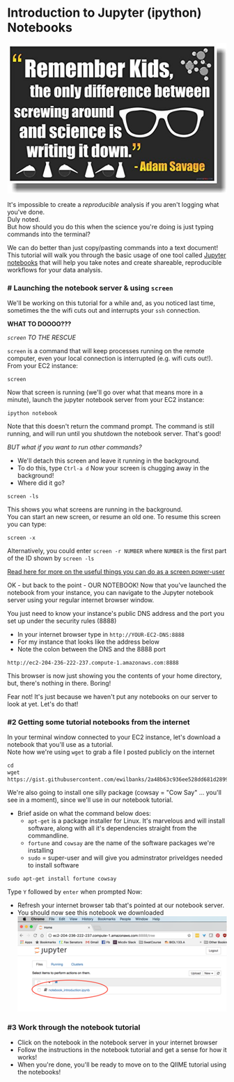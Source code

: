 # Introduction to Jupyter (ipython) Notebooks

![mythbusters](../img/mythbusteres.jpg)

It's impossible to create a *reproducible* analysis if you aren't logging what you've done.  
Duly noted.  
But how should you do this when the science you're doing is just typing commands into the terminal?

We can do better than just copy/pasting commands into a text document!
This tutorial will walk you through the basic usage of one tool called [Jupyter notebooks](http://jupyter.org/)
that will help you take notes and create shareable, reproducible workflows for your data analysis.


### # Launching the notebook server & using `screen`
We'll be working on this tutorial for a while and, as you noticed last time, 
sometimes the the wifi cuts out and interrupts your `ssh` connection. 

**WHAT TO DOOOO???** 

*`screen` TO THE RESCUE* 

`screen` is a command that will keep processes running on the remote computer, 
even your local connection is interrupted (e.g. wifi cuts out!). 
From your EC2 instance:
```
screen
```
Now that screen is running (we'll go over what that means more in a minute), 
launch the jupyter notebook server from your EC2 instance:

```
ipython notebook
```
Note that this doesn't return the command prompt.  The command is still running, 
and will run until you shutdown the notebook server.  That's good!  

*BUT what if you want to run other commands?*  
- We'll detach this screen and leave it running in the background. 
- To do this, type `Ctrl-a d`
Now your screen is chugging away in the background!
- Where did it go?

```
screen -ls
```
This shows you what screens are running in the background.  
You can start an new screen, or resume an old one.  To resume this screen you can type:
```
screen -x
```
Alternatively, you could enter `screen -r NUMBER` where `NUMBER` is the first part of the ID shown by `screen -ls`

[Read here for more on the useful things you can do as a screen power-user](https://kb.iu.edu/d/acuy)


OK - but back to the point - OUR NOTEBOOK!
Now that you've launched the notebook from your instance, 
you can navigate to the Jupyter notebook server using your regular internet browser window.

You just need to know your instance's public DNS address and the port you set up under the security rules (8888)
- In your internet browser type in `http://YOUR-EC2-DNS:8888` 
- For my instance that looks like the address below
- Note the colon between the DNS and the 8888 port
```
http://ec2-204-236-222-237.compute-1.amazonaws.com:8888
```

This browser is now just showing you the contents of your home directory, but, there's nothing in there.  Boring!

Fear not!  It's just because we haven't put any notebooks on our server to look at yet.  Let's do that!

### #2 Getting some tutorial notebooks from the internet
In your terminal window connected to your EC2 instance, let's download a notebook that you'll use as a tutorial.  
Note how we're using `wget` to grab a file I posted publicly on the internet
```
cd 
wget https://gist.githubusercontent.com/ewilbanks/2a48b63c936ee528dd681d28999eb205/raw/9b2055ad3726e87fb44a006583b5500bf2ff1ee9/notebook_introduction.ipynb
```
We're also going to install one silly package (cowsay = "Cow Say" ... you'll see in a moment), since we'll use in our notebook tutorial.
- Brief aside on what the command below does:
  - `apt-get` is a package installer for Linux.  It's marvelous and will install software, along with all it's dependencies straight from the commandline. 
  - `fortune` and `cowsay` are the name of the software packages we're installing
  - `sudo` = super-user and will give you adminstrator priveldges needed to install software
```
sudo apt-get install fortune cowsay
```
Type `Y` followed by `enter` when prompted
Now:
- Refresh your internet browser tab that's pointed at our notebook server.
- You should now see this notebook we downloaded
![Notebook tutorial](../img/qiime-jupyter-server-01.png)

### #3 Work through the notebook tutorial
- Click on the notebook in the notebook server in your internet browser
- Follow the instructions in the notebook tutorial and get a sense for how it works!
- When you're done, you'll be ready to move on to the QIIME tutorial using the notebooks!
